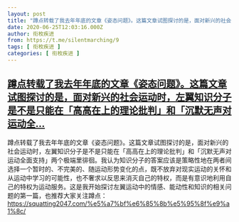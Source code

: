 ```yaml
---
layout: post
title: "蹲点转载了我去年年底的文章《姿态问题》。这篇文章试图探讨的是，面对新兴的社会运动时，左翼知识分子是不是只能在「高高在上的理论批判」和「沉默无声对运动全"
date: 2020-06-25T12:03:16.000Z
author: 衔枚疾进
from: https://t.me/silentmarching/9
tags: [ 衔枚疾进 ]
categories: [ 衔枚疾进 ]
---
```

<!--1593086596000-->
[蹲点转载了我去年年底的文章《姿态问题》。这篇文章试图探讨的是，面对新兴的社会运动时，左翼知识分子是不是只能在「高高在上的理论批判」和「沉默无声对运动全...](https://t.me/silentmarching/9)
------

<div>
<p>蹲点转载了我去年年底的文章《姿态问题》。这篇文章试图探讨的是，面对新兴的社会运动时，左翼知识分子是不是只能在「高高在上的理论批判」和「沉默无声对运动全面支持」两个极端里徘徊。我认为知识分子的答案应该是策略性地在两者间选择一个暂时的、不完美的、随运动形势变化的点，既不放弃对现实运动的关怀和从运动中学习的可能性，也不奢求以反思来消灭自己的特权，而是有意识地利用自己的特权为运动服务。这是我开始探讨左翼运动中的情感、能动性和知识的相关问题的第一篇，也推荐大家关注蹲点：<a href="https://squatting2047.com/%e5%a7%bf%e6%85%8b%e5%95%8f%e9%a1%8c/" target="_blank" rel="noopener">https://squatting2047.com/%e5%a7%bf%e6%85%8b%e5%95%8f%e9%a1%8c/</a></p>
</div>
